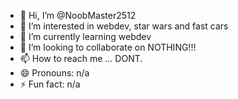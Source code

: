 - 👋 Hi, I’m @NoobMaster2512
- 👀 I’m interested in webdev, star wars and fast cars
- 🌱 I’m currently learning webdev
- 💞️ I’m looking to collaborate on NOTHING!!!
- 📫 How to reach me ... DONT.
- 😄 Pronouns: n/a
- ⚡ Fun fact: n/a

<!---
NoobMaster2512/NoobMaster2512 is a ✨ special ✨ repository because its `README.md` (this file) appears on your GitHub profile.
You can click the Preview link to take a look at your changes.
--->
